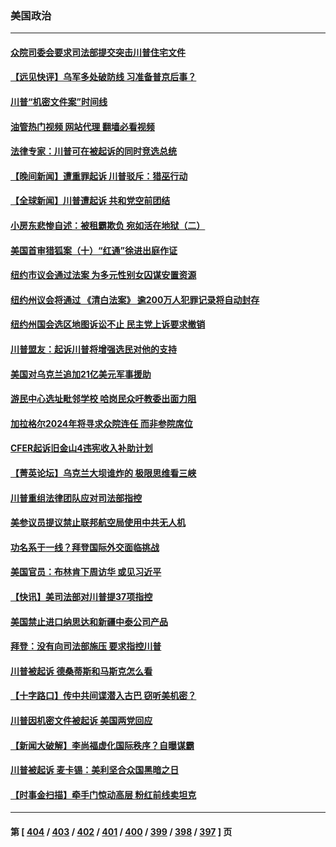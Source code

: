 ### 美国政治
---
#### [众院司委会要求司法部提交突击川普住宅文件](../../pages/ncid1078159/n14013806.md?06110045) 
#### [【远见快评】乌军多处破防线 习准备普京后事？](../../pages/ncid1078159/n14013777.md?06110045) 
#### [川普“机密文件案”时间线](../../pages/ncid1078159/n14013438.md?06110045) 
#### [油管热门视频 网站代理 翻墙必看视频](http://138.2.39.72:81/youtube.html?epic-marker?06110045)
#### [法律专家：川普可在被起诉的同时竞选总统](../../pages/ncid1078159/n14013462.md?06110045) 
#### [【晚间新闻】遭重罪起诉 川普驳斥：猎巫行动](../../pages/ncid1078159/n14013662.md?06110045) 
#### [【全球新闻】川普遭起诉 共和党空前团结](../../pages/ncid1078159/n14013663.md?06110045) 
#### [小房东悲惨自述：被租霸欺负 宛如活在地狱（二）](../../pages/ncid1078159/n14013631.md?06110045) 
#### [美国首审猎狐案（十）“红通”徐进出庭作证](../../pages/ncid1078159/n14013571.md?06110045) 
#### [纽约市议会通过法案 为多元性别女囚谋安置资源](../../pages/ncid1078159/n14013585.md?06110045) 
#### [纽约州议会将通过 《清白法案》 逾200万人犯罪记录将自动封存](../../pages/ncid1078159/n14013575.md?06110045) 
#### [纽约州国会选区地图诉讼不止 民主党上诉要求撤销](../../pages/ncid1078159/n14013581.md?06110045) 
#### [川普盟友：起诉川普将增强选民对他的支持](../../pages/ncid1078159/n14013423.md?06110045) 
#### [美国对乌克兰追加21亿美元军事援助](../../pages/ncid1078159/n14013497.md?06110045) 
#### [游民中心选址毗邻学校 哈岗民众吁教委出面力阻](../../pages/ncid1078159/n14013522.md?06110045) 
#### [加拉格尔2024年将寻求众院连任 而非参院席位](../../pages/ncid1078159/n14013442.md?06110045) 
#### [CFER起诉旧金山4违宪收入补助计划](../../pages/ncid1078159/n14013515.md?06110045) 
#### [【菁英论坛】乌克兰大坝谁炸的 极限思维看三峡](../../pages/ncid1078159/n14013441.md?06110045) 
#### [川普重组法律团队应对司法部指控](../../pages/ncid1078159/n14013385.md?06110045) 
#### [美参议员提议禁止联邦航空局使用中共无人机](../../pages/ncid1078159/n14013366.md?06110045) 
#### [功名系于一线？拜登国际外交面临挑战](../../pages/ncid1078159/n14013390.md?06110045) 
#### [美国官员：布林肯下周访华 或见习近平](../../pages/ncid1078159/n14013392.md?06110045) 
#### [【快讯】美司法部对川普提37项指控](../../pages/ncid1078159/n14013395.md?06110045) 
#### [美国禁止进口纳思达和新疆中泰公司产品](../../pages/ncid1078159/n14013388.md?06110045) 
#### [拜登：没有向司法部施压 要求指控川普](../../pages/ncid1078159/n14013391.md?06110045) 
#### [川普被起诉 德桑蒂斯和马斯克怎么看](../../pages/ncid1078159/n14013334.md?06110045) 
#### [【十字路口】传中共间谍潜入古巴 窃听美机密？](../../pages/ncid1078159/n14013251.md?06110045) 
#### [川普因机密文件被起诉 美国两党回应](../../pages/ncid1078159/n14013173.md?06110045) 
#### [【新闻大破解】李尚福虚化国际秩序？自曝谋霸](../../pages/ncid1078159/n14013214.md?06110045) 
#### [川普被起诉 麦卡锡：美利坚合众国黑暗之日](../../pages/ncid1078159/n14013316.md?06110045) 
#### [【时事金扫描】牵手门惊动高层 粉红前线卖坦克](../../pages/ncid1078159/n14012807.md?06110045) 

---
#### 第 [ [404](./404.md?06110045) / [403](./403.md?06110045) / [402](./402.md?06110045) / [401](./401.md?06110045) / [400](./400.md?06110045) / [399](./399.md?06110045) / [398](./398.md?06110045) / [397](./397.md?06110045) ] 页
